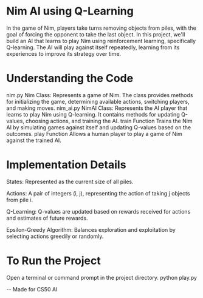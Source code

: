 # Nim AI using Q-Learning
In the game of Nim, players take turns removing objects from piles, with the goal of forcing the opponent to take the last object. In this project, we'll build an AI that learns to play Nim using reinforcement learning, specifically Q-learning. The AI will play against itself repeatedly, learning from its experiences to improve its strategy over time.

# Understanding the Code
nim.py
Nim Class: Represents a game of Nim. The class provides methods for initializing the game, determining available actions, switching players, and making moves.
nim_ai.py
NimAI Class: Represents the AI player that learns to play Nim using Q-learning. It contains methods for updating Q-values, choosing actions, and training the AI.
train Function
Trains the Nim AI by simulating games against itself and updating Q-values based on the outcomes.
play Function
Allows a human player to play a game of Nim against the trained AI.

# Implementation Details
States: Represented as the current size of all piles.

Actions: A pair of integers (i, j), representing the action of taking j objects from pile i.

Q-Learning: Q-values are updated based on rewards received for actions and estimates of future rewards.

Epsilon-Greedy Algorithm: Balances exploration and exploitation by selecting actions greedily or randomly.

# To Run the Project
Open a terminal or command prompt in the project directory.
python play.py

--
Made for CS50 AI
